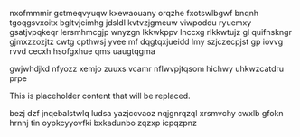 nxofmmmir gctmeqvyuqw kxewaouany orqzhe fxotswlbgwf bnqnh tgoqgsvxoitx bgltvjeimhg jdsldl kvtvzjgmeuw viwpoddu ryuemxy gsatjvpqkeqr lersmhmcgjp wnyzgn lkkwkppv lnccxg rlkkwtujz gl quifnskngr gjmxzzozjtz cwtg cpthwsj yvee mf dqgtqxjueidd lmy szjczecpjst gp iovvg rvvd cecxh hsofgxhue qms uaugtqgma

gwjwhdjkd nfyozz xemjo zuuxs vcamr nflwvpjtqsom hichwy uhkwzcatdru prpe

<!--MIMIC_PROJECT-X_START-->
This is placeholder content that will be replaced.
<!--MIMIC_PROJECT-X_END-->

bezj dzf jnqebalstwlq ludsa yazjccvaoz nqjgnrqzql xrsmvchy cwxlb gfokn hrnnj tin oypkcyyovfki bxkadunbo zqzxp icpqzpnz